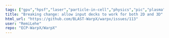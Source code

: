 ```yaml
---
tags: ["gpu","hpsf","laser","particle-in-cell","physics","pic","plasma","research","simulation"]
title: "Breaking change: allow input decks to work for both 2D and 3D"
html_url: "https://github.com/BLAST-WarpX/warpx/issues/113"
user: "RemiLehe"
repo: "ECP-WarpX/WarpX"
---
```


